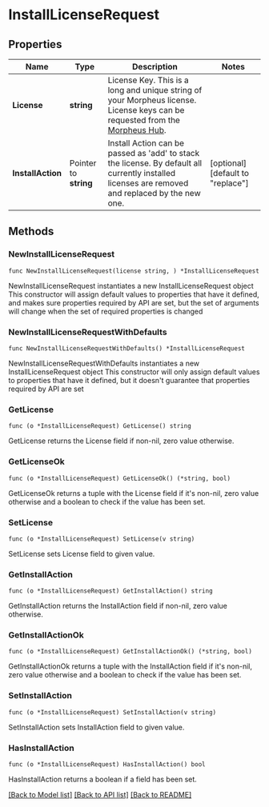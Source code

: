 # InstallLicenseRequest

## Properties

Name | Type | Description | Notes
------------ | ------------- | ------------- | -------------
**License** | **string** | License Key. This is a long and unique string of your Morpheus license. License keys can be requested from the [Morpheus Hub](https://morpheushub.com). | 
**InstallAction** | Pointer to **string** | Install Action can be passed as &#39;add&#39; to stack the license. By default all currently installed licenses are removed and replaced by the new one. | [optional] [default to "replace"]

## Methods

### NewInstallLicenseRequest

`func NewInstallLicenseRequest(license string, ) *InstallLicenseRequest`

NewInstallLicenseRequest instantiates a new InstallLicenseRequest object
This constructor will assign default values to properties that have it defined,
and makes sure properties required by API are set, but the set of arguments
will change when the set of required properties is changed

### NewInstallLicenseRequestWithDefaults

`func NewInstallLicenseRequestWithDefaults() *InstallLicenseRequest`

NewInstallLicenseRequestWithDefaults instantiates a new InstallLicenseRequest object
This constructor will only assign default values to properties that have it defined,
but it doesn't guarantee that properties required by API are set

### GetLicense

`func (o *InstallLicenseRequest) GetLicense() string`

GetLicense returns the License field if non-nil, zero value otherwise.

### GetLicenseOk

`func (o *InstallLicenseRequest) GetLicenseOk() (*string, bool)`

GetLicenseOk returns a tuple with the License field if it's non-nil, zero value otherwise
and a boolean to check if the value has been set.

### SetLicense

`func (o *InstallLicenseRequest) SetLicense(v string)`

SetLicense sets License field to given value.


### GetInstallAction

`func (o *InstallLicenseRequest) GetInstallAction() string`

GetInstallAction returns the InstallAction field if non-nil, zero value otherwise.

### GetInstallActionOk

`func (o *InstallLicenseRequest) GetInstallActionOk() (*string, bool)`

GetInstallActionOk returns a tuple with the InstallAction field if it's non-nil, zero value otherwise
and a boolean to check if the value has been set.

### SetInstallAction

`func (o *InstallLicenseRequest) SetInstallAction(v string)`

SetInstallAction sets InstallAction field to given value.

### HasInstallAction

`func (o *InstallLicenseRequest) HasInstallAction() bool`

HasInstallAction returns a boolean if a field has been set.


[[Back to Model list]](../README.md#documentation-for-models) [[Back to API list]](../README.md#documentation-for-api-endpoints) [[Back to README]](../README.md)


